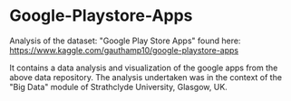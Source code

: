 # Google-Playstore-Apps
Analysis of the dataset: "Google Play Store Apps" found here: https://www.kaggle.com/gauthamp10/google-playstore-apps

It contains a data analysis and visualization of the google apps from the above data repository. The analysis undertaken was in the context of the "Big Data" module of Strathclyde University, Glasgow, UK.
